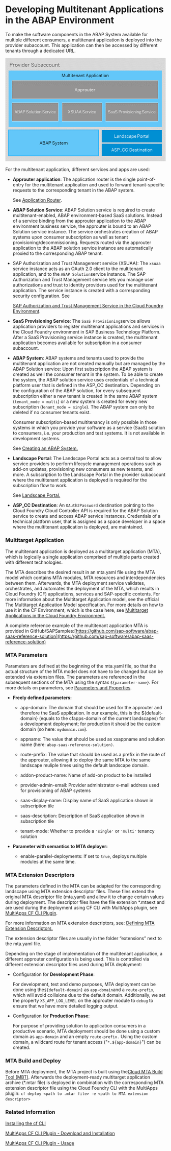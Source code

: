 <!-- loio195031ff8f484b51af16fe392ec2ae6e -->

# Developing Multitenant Applications in the ABAP Environment

To make the software components in the ABAP System available for multiple different consumers, a multitenant application is deployed into the provider subaccount. This application can then be accessed by different tenants through a dedicated URL.

![](images/MT_Application_e366cdc.png)

For the multitenant application, different services and apps are used:

-   **Approuter application**: The application router is the single point-of-entry for the multitenant application and used to forward tenant-specific requests to the corresponding tenant in the ABAP system.

    See [Application Router](https://help.sap.com/docs/BTP/65de2977205c403bbc107264b8eccf4b/01c5f9ba7d6847aaaf069d153b981b51.html?locale=en-US&version=Cloud).

-   **ABAP Solution Service**: ABAP Solution service is required to create multitenant-enabled, ABAP environment-based SaaS solutions. Instead of a service binding from the approuter application to the ABAP environment business service, the approuter is bound to an ABAP Solution service instance. The service orchestrates creation of ABAP systems upon consumer subscription as well as tenant provisioning/decommissioning. Requests routed via the approuter application to the ABAP solution service instance are automatically proxied to the corresponding ABAP tenant.

-   SAP Authorization and Trust Management service \(XSUAA\): The `xsuaa` service instance acts as an OAuth 2.0 client to the multitenant application, and to the `ABAP Solution`service instance. The SAP Authorization and Trust Management service lets you manage user authorizations and trust to identity providers used for the multitenant application. The service instance is created with a corresponding security configuration. See

    [SAP Authorization and Trust Management Service in the Cloud Foundry Environment](https://help.sap.com/docs/CP_AUTHORIZ_TRUST_MNG/ae8e8427ecdf407790d96dad93b5f723/6373bb7a96114d619bfdfdc6f505d1b9.html?version=Cloud&locale=en-US).

-   **SaaS Provisioning Service**: The `SaaS Provisioning`service allows application providers to register multitenant applications and services in the Cloud Foundry environment in SAP Business Technology Platform. After a SaaS Provisioning service instance is created, the multitenant application becomes available for subscription in a consumer subaccount.

-   **ABAP System**: ABAP systems and tenants used to provide the multitenant application are not created manually but are managed by the ABAP Solution service: Upon first subscription the ABAP system is created as well the consumer tenant in the system. To be able to create the system, the ABAP solution service uses credentials of a technical platform user that is defined in the ASP\_CC destination. Depending on the configuration of the ABAP solution, for every subsequent subscription either a new tenant is created in the same ABAP system \(`tenant_mode = multi`\) or a new system is created for every new subscription \(t`enant_mode = single`\). The ABAP system can only be deleted if no consumer tenants exist.

    Consumer subscription-based multitenancy is only possible in those systems in which you provide your software as a service \(SaaS\) solution to consumers, i.e. your production and test systems. It is not available in development systems.

    See [Creating an ABAP System.](https://help.sap.com/docs/BTP/60f1b283f0fd4d0aa7b3f8cea4d73d1d/50b32f144e184154987a06e4b55ce447.html?state=DRAFT&version=Internal)

-   **Landscape Portal**: The Landscape Portal acts as a central tool to allow service providers to perform lifecycle management operations such as add-on updates, provisioning new consumers as new tenants, and more. A subscription to the Landscape Portal in the provider subaccount where the multitenant application is deployed is required for the subscription flow to work.

    See [Landscape Portal.](https://help.sap.com/docs/BTP/60f1b283f0fd4d0aa7b3f8cea4d73d1d/5eb70fb003954619b09224167a0afaa4.html?state=DRAFT&version=Internal)

-   **ASP\_CC Destination**: An `OAuth2Password` destination pointing to the Cloud Foundry Cloud Controller API is required for the ABAP Solution service to create and access ABAP service instances. Credentials of a technical platform user, that is assigned as a space developer in a space where the multitenant application is deployed, are maintained.






### Multitarget Application

The multitenant application is deployed as a multitarget application \(MTA\), which is logically a single application comprised of multiple parts created with different technologies.

The MTA describes the desired result in an mta.yaml file using the MTA model which contains MTA modules, MTA resources and interdependencies between them. Afterwards, the MTA deployment service validates, orchestrates, and automates the deployment of the MTA, which results in Cloud Foundry \(CF\) applications, services and SAP-specific contents. For more information about the Multitarget Application model, see the official The Multitarget Application Model specification. For more details on how to use it in the CF Environment, which is the case here, see [Multitarget Applications in the Cloud Foundry Environment.](https://help.sap.com/docs/BTP/65de2977205c403bbc107264b8eccf4b/d04fc0e2ad894545aebfd7126384307c.html?locale=en-US&version=Cloud)

A complete reference example of the multitenant application MTA is provided in GitHub/SAPSamples:[https://github.com/sap-software/abap-saas-reference-solution](https://github.com/sap-software/abap-saas-reference-solution) 



### MTA Parameters

Parameters are defined at the beginning of the mta.yaml file, so that the actual structure of the MTA model does not have to be changed but can be extended via extension files. The parameters are referenced in the subsequent sections of the MTA using the syntax `${parameter-name}`. For more details on parameters, see [Parameters and Properties](https://help.sap.com/docs/BTP/65de2977205c403bbc107264b8eccf4b/490c8f71e2b74bc0a59302cada66117c.html?locale=en-US&version=Cloud).

-   **Freely defined parameters:**

    -   app-domain: The domain that should be used for the approuter and therefore the SaaS application. In our example, this is the $\{default-domain\} \(equals to the cfapps-domain of the current landscapes\) for a development deployment; for production it should be the custom domain \(so here: `mydomain.com`\).

    -   appname: The value that should be used as xsappname and solution name \(here: `abap-saas-reference-solution)`.

    -   route-prefix: The value that should be used as a prefix in the route of the approuter, allowing it to deploy the same MTA to the same landscape muliple times using the default landscape domain.

    -   addon-product-name: Name of add-on product to be installed

    -   provider-admin-email: Provider administrator e-mail address used for provisioning of ABAP systems

    -   saas-display-name: Display name of SaaS application shown in subscription tile

    -   saas-description: Description of SaaS application shown in subscription tile

    -   tenant-mode: Whether to provide a `'single'` or `'multi'` tenancy solution


-   **Parameter with semantics to MTA deployer:**

    -   enable-parallel-deployments: If set to `true`, deploys multiple modules at the same time.





### MTA Extension Descriptors

The parameters defined in the MTA can be adapted for the corresponding landscape using MTA extension descriptor files. These files extend the original MTA descriptor file \(mta.yaml\) and allow it to change certain values during deployment. The descriptor files have the file extension \*.mtaext and are used during the deployment using CF CLI with MultiApps plugin, see [MultiApps CF CLI Plugin](https://github.com/cloudfoundry-incubator/multiapps-cli-plugin).

For more information on MTA extension descriptors, see: [Defining MTA Extension Descriptors.](https://help.sap.com/docs/BTP/65de2977205c403bbc107264b8eccf4b/50df803465324d36851c79fd07e8972c.html) 

The extension descriptor files are usually in the folder “extensions” next to the mta.yaml file.

Depending on the stage of implementation of the multitenant application, a different approuter configuration is being used. This is controlled via different extension descriptor files used during MTA deployment:

-   Configuration for **Development Phase**:

    For development, test and demo purposes, MTA deployment can be done using the`${default-domain}` as `app-domain`and a `route-prefix`, which will avoid collisions due to the default domain. Additionally, we set the property `XS_APP_LOG_LEVEL` on the approuter module to `debug` to ensure that we have more detailed logging output.

-   Configuration for **Production Phase**:

    For purpose of providing solution to application consumers in a productive scenario, MTA deployment should be done using a custom domain as `app-domain` and an empty `route-prefix.` Using the custom domain, a wildcard route for tenant access \("`*.${app-domain}`"\) can be created.




### MTA Build and Deploy

Before MTA deployment, the MTA project is built using the[Cloud MTA Build Tool \(MBT\)](https://sap.github.io/cloud-mta-build-tool/). Afterwards the deployment-ready multitarget application archive \(\*.mtar file\) is deployed in combination with the corresponding MTA extension descriptor file using the Cloud Foundry CLI with the MultiApps plugin: `cf deploy <path to .mtar file> -e <path to MTA extension descriptor>`



### Related Information

[Installing the cf CLI](https://docs.cloudfoundry.org/cf-cli/install-go-cli.html)

[MultiApps CF CLI Plugin - Download and Installation](https://github.com/cloudfoundry-incubator/multiapps-cli-plugin#download-and-installation)

[MultiApps CF CLI Plugin - Usage](https://github.com/cloudfoundry-incubator/multiapps-cli-plugin#usage)

